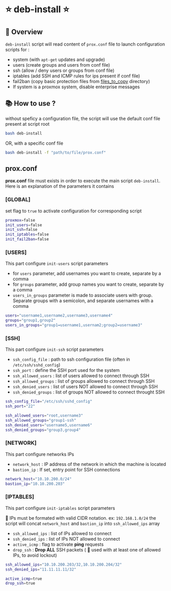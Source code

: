 # ⭐ deb-install ⭐

## 👀 Overview

`deb-install` script will read content of `prox.conf` file to launch configuration scripts for :
- system (with `apt-get` updates and upgrade)
- users (create groups and users from conf file)
- ssh (allow / deny users or groups from conf file)
- iptables (add SSH and ICMP rules for ips present if conf file)
- fail2ban (copy basic protection files from [files_to_copy](../scripts/files_to_copy) directory)
- If system is a proxmox system, disable enterprise messages

## 📚 How to use ?
without speficy a configuration file, the script will use the default conf file present at script root
```sh
bash deb-install 
```
OR, with a specific conf file
```sh
bash deb-install -f "path/to/file/prox.conf"
```

## prox.conf

**prox.conf** file must exists in order to execute the main script `deb-install`. Here is an explanation of the parameters it contains

### [GLOBAL]

set flag to `true` to activate configuration for corresponding script
```sh
proxmox=false
init_users=false
init_ssh=false
init_iptables=false
init_fail2ban=false
```


### [USERS]
This part configure `init-users` script parameters
- for `users` parameter, add usernames you want to create, separate by a comma
- for `groups` parameter, add group names you want to create, separate by a comma
- `users_in_groups` parameter is made to associate users with group. Separate groups with a semicolon, and separate usernames with a comma

```sh
users="username1,username2,username3,username4"
groups="group1,group2"
users_in_groups="group1=username1,usernam2;group2=username3"
```


### [SSH]
This part configure `init-ssh` script parameters

- `ssh_config_file` :  path to ssh configuration file (often in `/etc/ssh/sshd_config`)
- `ssh_port` : define the SSH port used for the system
- `ssh_allowed_users` : list of users allowed to connect through SSH
- `ssh_allowed_groups` : list of groups allowed to connect through SSH
- `ssh_denied_users` : list of users NOT allowed to connect through SSH
- `ssh_denied_groups` : list of groups NOT allowed to connect throught SSH

```sh
ssh_config_file="/etc/ssh/sshd_config"
ssh_port="22"

ssh_allowed_users="root,username3"
ssh_allowed_groups="group1-ssh"
ssh_denied_users="username5,username6"
ssh_denied_groups="group3,group4"
```


### [NETWORK]
This part configure networks IPs
- `network_host` : IP address of the network in which the machine is located
- `bastion_ip` : If set, entry point for SSH connections

```sh
network_host="10.10.200.0/24"
bastion_ip="10.10.200.203"
```


### [IPTABLES]
This part configure `init-iptables` script parameters

🚨 IPs must be formated with valid CIDR notation. ex: `192.168.1.0/24`
the script will concat `network_host` and `bastion_ip` into `ssh_allowed_ips` array

- `ssh_allowed_ips` : list of IPs allowed to connect
- `ssh_denied_ips` : list of IPs NOT allowed to connect
- `active_icmp` : flag to activate **ping** requests
- `drop_ssh` : **Drop ALL** SSH packets ( 🚨 used with at least one of allowed IPs, to avoid lockout)

```sh
ssh_allowed_ips="10.10.200.203/32,10.10.200.204/32"
ssh_denied_ips="11.11.11.11/32"

active_icmp=true
drop_ssh=true
```
